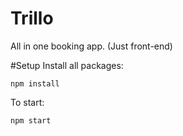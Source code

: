 # Trillo
All in one booking app. (Just front-end)

#Setup
Install all packages:
```
npm install
```
To start:
```
npm start
```
